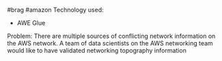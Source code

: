 #brag #amazon 
Technology used: 
* AWE Glue

Problem: There are multiple sources of conflicting network information on the AWS network. A team of data scientists on the AWS networking team would like to have validated networking topography information 